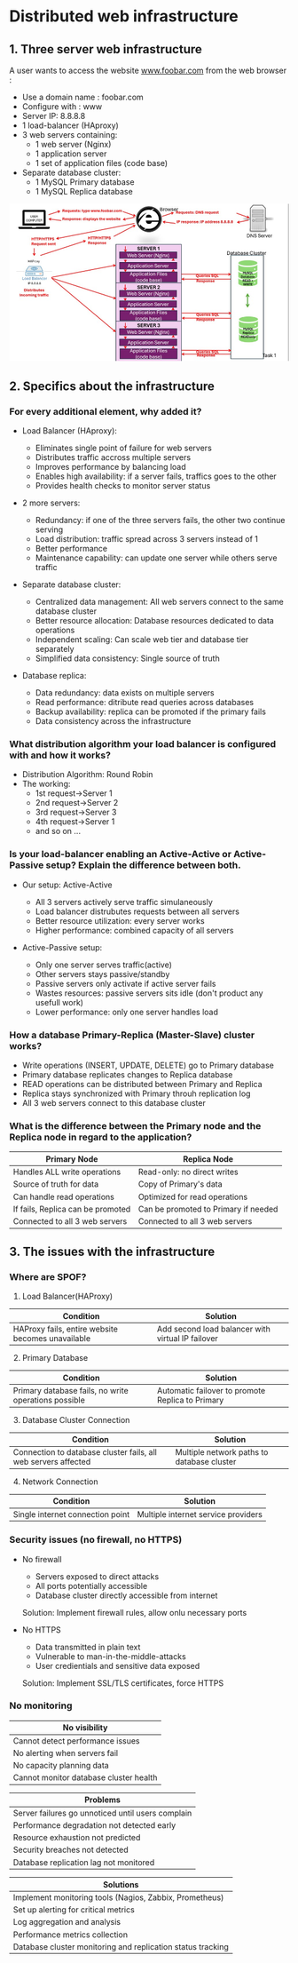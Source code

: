 # Distributed web infrastructure
## 1. Three server web infrastructure
A user wants to access the website www.foobar.com from the web browser :
- Use a domain name : foobar.com
- Configure with : www
- Server IP: 8.8.8.8
- 1 load-balancer (HAproxy)
- 3 web servers containing: 
    - 1 web server (Nginx)
    - 1 application server
    - 1 set of application files (code base)
- Separate database cluster:
    - 1 MySQL Primary database
    - 1 MySQL Replica database

![Design of the three server web Infrastructure](https://raw.githubusercontent.com/Mornac/holbertonschool-system_engineering-devops/main/web_infrastructure_design/images/Task1.jpg)

## 2. Specifics about the infrastructure
### For every additional element, why added it?  
- Load Balancer (HAproxy):
    - Eliminates single point of failure for web servers  
    - Distributes traffic accross multiple servers  
    - Improves performance by balancing load  
    - Enables high availability: if a server fails, traffics goes to the other  
    - Provides health checks to monitor server status  

- 2 more servers:
    - Redundancy: if one of the three servers fails, the other two continue serving
    - Load distribution: traffic spread across 3 servers instead of 1
    - Better performance
    - Maintenance capability: can update one server while others serve traffic

- Separate database cluster:
    - Centralized data management: All web servers connect to the same database cluster
    - Better resource allocation: Database resources dedicated to data operations
    - Independent scaling: Can scale web tier and database tier separately
    - Simplified data consistency: Single source of truth

- Database replica:
    - Data redundancy: data exists on multiple servers
    - Read performance: ditribute read queries across databases
    - Backup availability: replica can be promoted if the primary fails
    - Data consistency across the infrastructure

### What distribution algorithm your load balancer is configured with and how it works?
- Distribution Algorithm: Round Robin
- The working:
    - 1st request->Server 1
    - 2nd request->Server 2
    - 3rd request->Server 3
    - 4th request->Server 1
    - and so on ...

### Is your load-balancer enabling an Active-Active or Active-Passive setup? Explain the difference between both.
- Our setup: Active-Active
    - All 3 servers actively serve traffic simulaneously
    - Load balancer distrubutes requests between all servers
    - Better resource utilization: every server works
    - Higher performance: combined capacity of all servers

- Active-Passive setup:
    - Only one server serves traffic(active)
    - Other servers stays passive/standby
    - Passive servers only activate if active server fails
    - Wastes resources: passive servers sits idle (don't product any usefull work)
    - Lower performance: only one server handles load

### How a database Primary-Replica (Master-Slave) cluster works?
- Write operations (INSERT, UPDATE, DELETE) go to Primary database
- Primary database replicates changes to Replica database
- READ operations can be distributed between Primary and Replica
- Replica stays synchronized with Primary throuh replication log
- All 3 web servers connect to this database cluster

### What is the difference between the Primary node and the Replica node in regard to the application?
|Primary Node|Replica Node|
|------------|------------|
|Handles ALL write operations|Read-only: no direct writes|
|Source of truth for data|Copy of Primary's data|
|Can handle read operations|Optimized for read operations|
|If fails, Replica can be promoted|Can be promoted to Primary if needed|
|Connected to all 3 web servers|Connected to all 3 web servers|

## 3. The issues with the infrastructure
### Where are SPOF?
1. Load Balancer(HAProxy)  

|Condition|Solution|
|---------|--------|
|HAProxy fails, entire website becomes unavailable|Add second load balancer with virtual IP failover|

 2. Primary Database  

|Condition|Solution|
|---------|--------|
|Primary database fails, no write operations possible|Automatic failover to promote Replica to Primary|

3. Database Cluster Connection  

|Condition|Solution|
|---------|--------|
|Connection to database cluster fails, all web servers affected|Multiple network paths to database cluster|

4. Network Connection  

|Condition|Solution|
|---------|--------|
|Single internet connection point|Multiple internet service providers|

### Security issues (no firewall, no HTTPS)
- No firewall
    - Servers exposed to direct attacks
    - All ports potentially accessible
    - Database cluster directly accessible from internet  

  Solution: Implement firewall rules, allow onlu necessary ports

- No HTTPS
    - Data transmitted in plain text
    - Vulnerable to man-in-the-middle-attacks
    - User credientials and sensitive data exposed
    
  Solution: Implement SSL/TLS certificates, force HTTPS

### No monitoring
|No visibility|
|-------------|
|Cannot detect performance issues|
|No alerting when servers fail|
|No capacity planning data|
|Cannot monitor database cluster health|

|Problems|
|--------|
|Server failures go unnoticed until users complain|
|Performance degradation not detected early|
|Resource exhaustion not predicted|
|Security breaches not detected|
|Database replication lag not monitored|

|Solutions|
|---------|
|Implement monitoring tools (Nagios, Zabbix, Prometheus)|
|Set up alerting for critical metrics|
|Log aggregation and analysis|
|Performance metrics collection|
|Database cluster monitoring and replication status tracking|  
